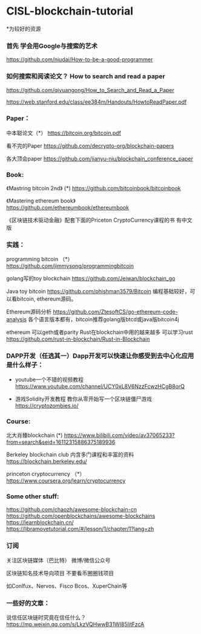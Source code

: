# CISL-blockchain-tutorial

*为较好的资源

### 首先 学会用Google与搜索的艺术

https://github.com/niudai/How-to-be-a-good-programmer

### 如何搜索和阅读论文？ How to search and read a paper

https://github.com/qiyuangong/How_to_Search_and_Read_a_Paper

https://web.stanford.edu/class/ee384m/Handouts/HowtoReadPaper.pdf

### Paper：

中本聪论文（*）
https://bitcoin.org/bitcoin.pdf

看不完的Paper
https://github.com/decrypto-org/blockchain-papers

各大顶会paper
https://github.com/jianyu-niu/blockchain_conference_paper


### Book:

《Mastring bitcoin 2nd》 (*)
https://github.com/bitcoinbook/bitcoinbook

《Mastering ethereum book》
https://github.com/ethereumbook/ethereumbook

《区块链技术驱动金融》配套下面的Priceton CryptoCurrency课程的书 有中文版

### 实践：

programming bitcoin （*）
https://github.com/jimmysong/programmingbitcoin

golang写的toy blockchain
https://github.com/Jeiwan/blockchain_go

Java toy bitcoin
https://github.com/phishman3579/Bitcoin
编程基础较好，可以看bitcoin, ethereum源码。

Ethereum源码分析
https://github.com/ZtesoftCS/go-ethereum-code-analysis
各个语言版本都有，bitcoin推荐golang版btcd或java版bitcoin4j

ethereum 可以geth或者parity
Rust在blockchain中用的越来越多 可以学习rust
https://github.com/rust-in-blockchain/Rust-in-Blockchain

### DAPP开发（任选其一）Dapp开发可以快速让你感受到去中心化应用是什么样子：

- youtube一个不错的视频教程
  https://www.youtube.com/channel/UCY0xL8V6NzzFcwzHCgB8orQ

- 游戏Solidity开发教程 教你从零开始写一个区块链僵尸游戏
  https://cryptozombies.io/

### Course:

北大肖臻blockchain (*)
https://www.bilibili.com/video/av37065233?from=search&seid=16112315886375189936

Berkeley blockchain club 内含多门课程和丰富的资料
https://blockchain.berkeley.edu/

princeton cryptocurrency （*）
https://www.coursera.org/learn/cryptocurrency


### Some other stuff:
https://github.com/chaozh/awesome-blockchain-cn
https://github.com/openblockchains/awesome-blockchains
https://learnblockchain.cn/
https://libramovetutorial.com/#/lesson/1/chapter/1?lang=zh

### 订阅

关注区块链媒体（巴比特） 微博/微信公众号

区块链知名技术导向项目 不要看币圈圈钱项目

如Conlfux、Nervos、Fisco Bcos、XuperChain等

### 一些好的文章：

说信任区块链时究竟在信任什么？
https://mp.weixin.qq.com/s/LkzVQHwwB31Wl85IitFzcA
